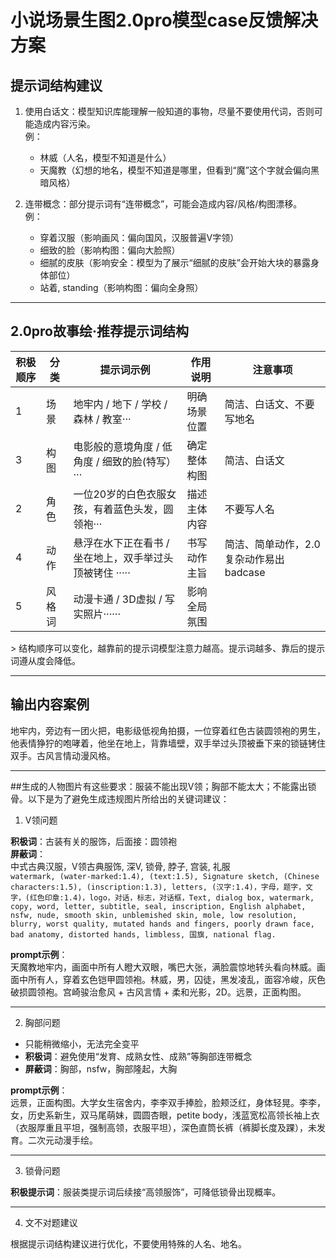 # 小说场景生图2.0pro模型case反馈解决方案

## 提示词结构建议

1. 使用白话文：模型知识库能理解一般知道的事物，尽量不要使用代词，否则可能造成内容污染。  
   例：  
   - 林威（人名，模型不知道是什么）  
   - 天魔教（幻想的地名，模型不知道是哪里，但看到“魔”这个字就会偏向黑暗风格）

2. 连带概念：部分提示词有“连带概念”，可能会造成内容/风格/构图漂移。  
   例：  
   - 穿着汉服（影响画风：偏向国风，汉服普遍V字领）  
   - 细致的脸（影响构图：偏向大脸照）  
   - 细腻的皮肤（影响安全：模型为了展示“细腻的皮肤”会开始大块的暴露身体部位）  
   - 站着, standing（影响构图：偏向全身照）

---

## 2.0pro故事绘·推荐提示词结构

| 积极顺序 | 分类   | 提示词示例                                               | 作用说明             | 注意事项                                       |
| -------- | ------ | -------------------------------------------------------- | -------------------- | ---------------------------------------------- |
| 1        | 场景   | 地牢内 / 地下 / 学校 / 森林 / 教室···                    | 明确场景位置         | 简洁、白话文、不要写地名                       |
| 3        | 构图   | 电影般的意境角度 / 低角度 / 细致的脸(特写）···           | 确定整体构图         | 简洁、白话文                                   |
| 2        | 角色   | 一位20岁的白色衣服女孩，有着蓝色头发，圆领袍···          | 描述主体内容         | 不要写人名                                     |
| 4        | 动作   | 悬浮在水下正在看书 / 坐在地上，双手举过头顶被铐住 ·····  | 书写动作主旨         | 简洁、简单动作，2.0复杂动作易出badcase         |
| 5        | 风格词 | 动漫卡通 / 3D虚拟 / 写实照片······                        | 影响全局氛围         |                                                |

&gt; 结构顺序可以变化，越靠前的提示词模型注意力越高。提示词越多、靠后的提示词遵从度会降低。

---

## 输出内容案例

地牢内，旁边有一团火把，电影级低视角拍摄，一位穿着红色古装圆领袍的男生，他表情狰狞的咆哮着，他坐在地上，背靠墙壁，双手举过头顶被垂下来的锁链铐住双手。古风言情动漫风格。

---

##生成的人物图片有这些要求：服装不能出现V领；胸部不能太大；不能露出锁骨。以下是为了避免生成违规图片所给出的关键词建议：

1. V领问题

**积极词**：古装有关的服饰，后面接：圆领袍  
**屏蔽词**：  
中式古典汉服，V领古典服饰, 深V, 锁骨, 脖子, 宫装, 礼服  
`watermark, (water-marked:1.4), (text:1.5), Signature sketch, (Chinese characters:1.5), (inscription:1.3), letters, (汉字:1.4)，字母，题字，文字，(红色印章:1.4)，logo，对话，标志，对话框，Text, dialog box, watermark, copy, word, letter, subtitle, seal, inscription, English alphabet, nsfw, nude, smooth skin, unblemished skin, mole, low resolution, blurry, worst quality, mutated hands and fingers, poorly drawn face, bad anatomy, distorted hands, limbless, 国旗, national flag.`

**prompt示例**：  
天魔教地牢内，画面中所有人瞪大双眼，嘴巴大张，满脸震惊地转头看向林威。画面中所有人，穿着玄色铠甲圆领袍。林威，男，囚徒，黑发凌乱，面容冷峻，灰色破损圆领袍。宫崎骏治愈风 + 古风言情 + 柔和光影，2D。远景，正面构图。

---

2. 胸部问题

- 只能稍微缩小，无法完全变平  
- **积极词**：避免使用“发育、成熟女性、成熟”等胸部连带概念  
- **屏蔽词**：胸部，nsfw，胸部隆起，大胸  

**prompt示例**：  
远景，正面构图。大学女生宿舍内，李李双手捧脸，脸颊泛红，身体轻晃。李李，女，历史系新生，双马尾萌妹，圆圆杏眼，petite body，浅蓝宽松高领长袖上衣（衣服厚重且平坦，强制高领，衣服平坦），深色直筒长裤（裤脚长度及踝），未发育。二次元动漫手绘。

---

3. 锁骨问题

**积极提示词**：服装类提示词后续接“高领服饰”，可降低锁骨出现概率。

---

4. 文不对题建议

根据提示词结构建议进行优化，不要使用特殊的人名、地名。